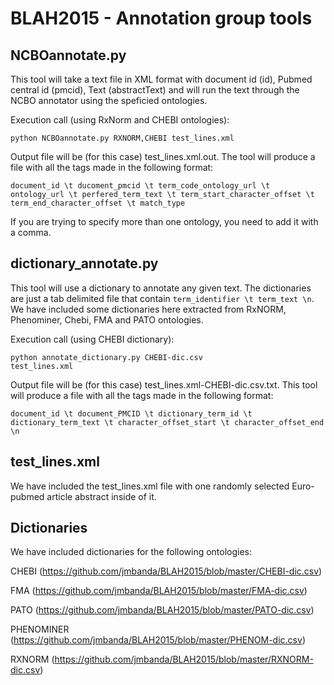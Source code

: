 # BLAH2015  - Annotation group tools 


<h2>NCBOannotate.py</h2>

This tool will take a text file in XML format with document id (id), Pubmed central id (pmcid), Text (abstractText) and will run the text through the NCBO annotator using the speficied ontologies. 

Execution call (using RxNorm and CHEBI ontologies):

<code>python NCBOannotate.py RXNORM,CHEBI test_lines.xml</code>

Output file will be (for this case) test_lines.xml.out. The tool will produce a file with all the tags made in the following format: 

<code>document_id \t ducoment_pmcid \t term_code_ontology_url \t ontology_url \t perfered_term_text \t term_start_character_offset \t term_end_character_offset \t match_type </code> 

If you are trying to specify more than one ontology, you need to add it with a comma. 

<h2>dictionary_annotate.py</h2>

This tool will use a dictionary to annotate any given text. The dictionaries are just a tab delimited file that contain <code>term_identifier \t term_text \n</code>. We have included some dictionaries here extracted from RxNORM, Phenominer, Chebi, FMA and PATO ontologies. 

Execution call (using CHEBI dictionary):

<code>python annotate_dictionary.py CHEBI-dic.csv test_lines.xml</code>

Output file will be (for this case) test_lines.xml-CHEBI-dic.csv.txt. This tool will produce a file with all the tags made in the following format:

<code>document_id \t document_PMCID \t dictionary_term_id \t dictionary_term_text \t character_offset_start \t character_offset_end \n </code> 

<h2> test_lines.xml </h2>

We have included the test_lines.xml file with one randomly selected Euro-pubmed article abstract inside of it. 

<h2> Dictionaries </h2>

We have included dictionaries for the following ontologies:

CHEBI (https://github.com/jmbanda/BLAH2015/blob/master/CHEBI-dic.csv)

FMA (https://github.com/jmbanda/BLAH2015/blob/master/FMA-dic.csv)

PATO (https://github.com/jmbanda/BLAH2015/blob/master/PATO-dic.csv)

PHENOMINER (https://github.com/jmbanda/BLAH2015/blob/master/PHENOM-dic.csv)

RXNORM (https://github.com/jmbanda/BLAH2015/blob/master/RXNORM-dic.csv)
